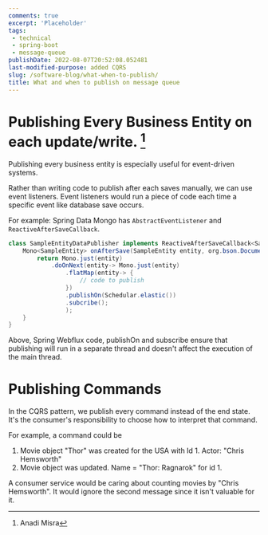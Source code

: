 ```yaml
---
comments: true
excerpt: 'Placeholder' 
tags:
 - technical
 - spring-boot
 - message-queue
publishDate: 2022-08-07T20:52:08.052481
last-modified-purpose: added CQRS
slug: /software-blog/what-when-to-publish/
title: What and when to publish on message queue
---
```


# Publishing Every Business Entity on each update/write. [^1]

Publishing every business entity is especially useful for event-driven systems.

Rather than writing code to publish after each saves manually, we can use event listeners. Event listeners would run a piece of code each time a specific event like database save occurs.

For example: Spring Data Mongo has `AbstractEventListener` and `ReactiveAfterSaveCallback`. 

```java
class SampleEntityDataPublisher implements ReactiveAfterSaveCallback<SampleEntity>{
    Mono<SampleEntity> onAfterSave(SampleEntity entity, org.bson.Document document, String collection){
        return Mono.just(entity)
            .doOnNext(entity-> Mono.just(entity)
                .flatMap(entity-> {
                    // code to publish
                })
                .publishOn(Schedular.elastic())
                .subcribe();
                );
    }
}
```

Above, Spring Webflux code, publishOn and subscribe ensure that publishing will run in a separate thread and doesn't affect the execution of the main thread.

# Publishing Commands

In the CQRS pattern, we publish every command instead of the end state. It's the consumer's responsibility to choose how to interpret that command.

For example, a command could be

1. Movie object "Thor" was created for the USA with Id 1. Actor: "Chris Hemsworth"
2. Movie object was updated. Name = "Thor: Ragnarok" for id 1.

A consumer service would be caring about counting movies by "Chris Hemsworth". It would ignore the second message since it isn't valuable for it.

[^1]: Anadi Misra